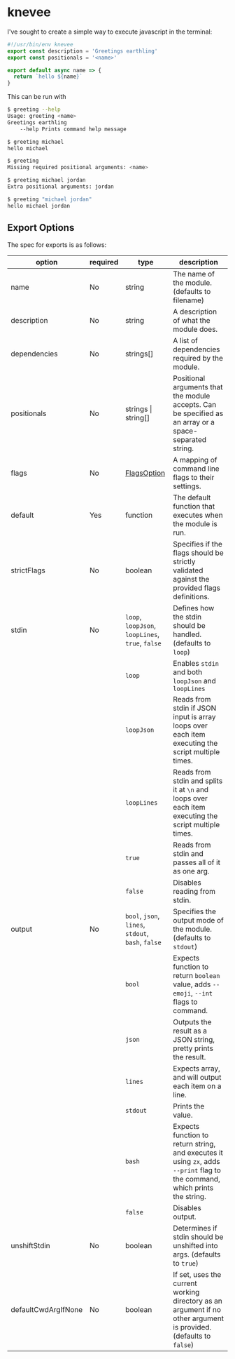# knevee

I've sought to create a simple way to execute javascript in the terminal:

```js
#!/usr/bin/env knevee
export const description = 'Greetings earthling'
export const positionals = '<name>'

export default async name => {
  return `hello ${name}`
}
```

This can be run with

```bash
$ greeting --help
Usage: greeting <name>
Greetings earthling
    --help Prints command help message

$ greeting michael
hello michael

$ greeting
Missing required positional arguments: <name>

$ greeting michael jordan
Extra positional arguments: jordan

$ greeting "michael jordan"
hello michael jordan
```

## Export Options

The spec for exports is as follows:

| option              | required | type                                                                | description                                                                                                                 |
| ------------------- | -------- | ------------------------------------------------------------------- | --------------------------------------------------------------------------------------------------------------------------- |
| name                | No       | string                                                              | The name of the module. (defaults to filename)                                                                              |
| description         | No       | string                                                              | A description of what the module does.                                                                                      |
| dependencies        | No       | strings[]                                                           | A list of dependencies required by the module.                                                                              |
| positionals         | No       | strings \| string[]                                                 | Positional arguments that the module accepts. Can be specified as an array or a space-separated string.                     |
| flags               | No       | [FlagsOption](https://nodejs.org/api/util.html#utilparseargsconfig) | A mapping of command line flags to their settings.                                                                          |
| default             | Yes      | function                                                            | The default function that executes when the module is run.                                                                  |
| strictFlags         | No       | boolean                                                             | Specifies if the flags should be strictly validated against the provided flags definitions.                                 |
| stdin               | No       | `loop`, `loopJson`, `loopLines`, `true`, `false`                    | Defines how the stdin should be handled. (defaults to `loop`)                                                               |
|                     |          | `loop`                                                              | Enables `stdin` and both `loopJson` and `loopLines`                                                                         |
|                     |          | `loopJson`                                                          | Reads from stdin if JSON input is array loops over each item executing the script multiple times.                           |
|                     |          | `loopLines`                                                         | Reads from stdin and splits it at `\n` and loops over each item executing the script multiple times.                        |
|                     |          | `true`                                                              | Reads from stdin and passes all of it as one arg.                                                                           |
|                     |          | `false`                                                             | Disables reading from stdin.                                                                                                |
| output              | No       | `bool`, `json`, `lines`, `stdout`, `bash`, `false`                  | Specifies the output mode of the module. (defaults to `stdout`)                                                             |
|                     |          | `bool`                                                              | Expects function to return `boolean` value, adds `--emoji`, `--int` flags to command.                                       |
|                     |          | `json`                                                              | Outputs the result as a JSON string, pretty prints the result.                                                              |
|                     |          | `lines`                                                             | Expects array, and will output each item on a line.                                                                         |
|                     |          | `stdout`                                                            | Prints the value.                                                                                                           |
|                     |          | `bash`                                                              | Expects function to return string, and executes it using `zx`, adds `--print` flag to the command, which prints the string. |
|                     |          | `false`                                                             | Disables output.                                                                                                            |
| unshiftStdin        | No       | boolean                                                             | Determines if stdin should be unshifted into args. (defaults to `true`)                                                     |
| defaultCwdArgIfNone | No       | boolean                                                             | If set, uses the current working directory as an argument if no other argument is provided. (defaults to `false`)           |
